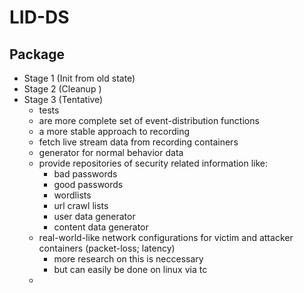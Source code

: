 # LID-DS

## Package

- Stage 1 (Init from old state)
- Stage 2 (Cleanup )
- Stage 3 (Tentative)
    - tests
    - are more complete set of event-distribution functions
    - a more stable approach to recording
    - fetch live stream data from recording containers
    - generator for normal behavior data
    - provide repositories of security related information like:
        * bad passwords
        * good passwords
        * wordlists
        * url crawl lists
        * user data generator
        * content data generator
    - real-world-like network configurations for victim and attacker containers (packet-loss; latency)
        * more research on this is neccessary
        * but can easily be done on linux via tc
    - 
    
